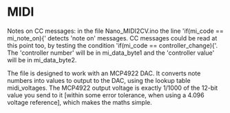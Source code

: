 # MIDI

Notes on CC messages: in the file Nano_MIDI2CV.ino the line 'if(mi_code == mi_note_on){' detects 'note on' messages. CC messages could be read at this point too,
by testing the condition 'if(mi_code == controller_change){'. The 'controller number' will be in mi_data_byte1 and the 'controller value' will be in mi_data_byte2.

The file is designed to work with an MCP4922 DAC. It converts note numbers into values to output to the DAC, using the lookup table midi_voltages.
The MCP4922 output voltage is exactly 1/1000 of the 12-bit value you send to it [within some error tolerance, when using a 4.096 voltage reference],
which makes the maths simple.
